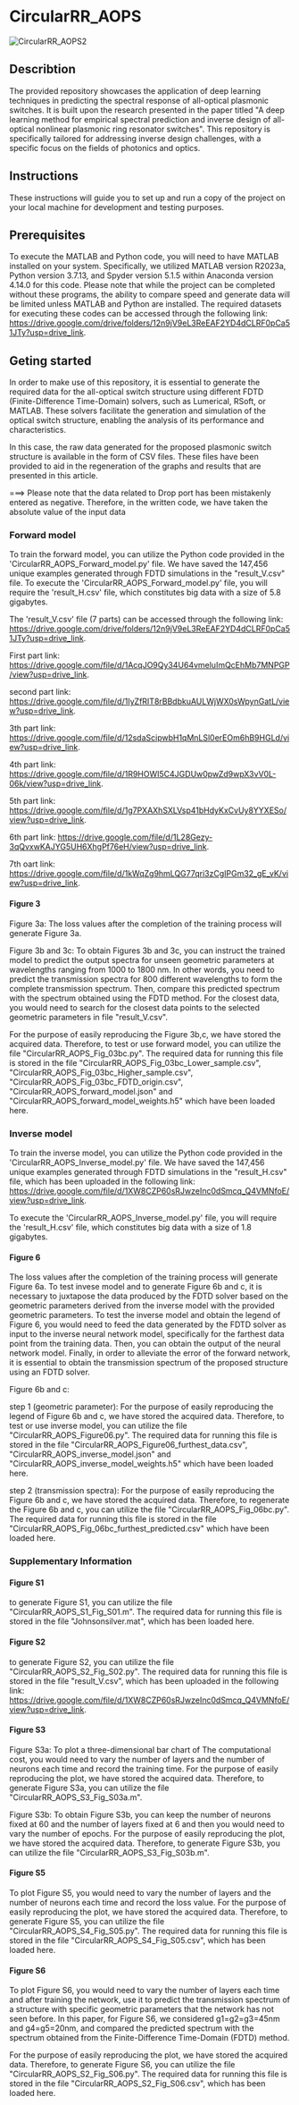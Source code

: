 # CircularRR_AOPS
![CircularRR_AOPS2](https://github.com/ehsan20e20e/CircularRR_AOPS/assets/106914575/c9ef5c33-92d2-4590-a910-0b02bbb8848d)


## Describtion
The provided repository showcases the application of deep learning techniques in predicting the spectral response of all-optical plasmonic switches. It is built upon the research presented in the paper titled "A deep learning method for empirical spectral prediction and inverse design of all-optical nonlinear plasmonic ring resonator switches".
This repository is specifically tailored for addressing inverse design challenges, with a specific focus on the fields of photonics and optics.
## Instructions
These instructions will guide you to set up and run a copy of the project on your local machine for development and testing purposes.
## Prerequisites
To execute the MATLAB and Python code, you will need to have MATLAB installed on your system. Specifically, we utilized MATLAB version R2023a, Python version 3.7.13, and Spyder version 5.1.5 within Anaconda version 4.14.0 for this code. Please note that while the project can be completed without these programs, the ability to compare speed and generate data will be limited unless MATLAB and Python are installed.
The required datasets for executing these codes can be accessed through the following link: https://drive.google.com/drive/folders/12n9jV9eL3ReEAF2YD4dCLRF0pCa51JTy?usp=drive_link.
## Geting started
In order to make use of this repository, it is essential to generate the required data for the all-optical switch structure using different FDTD (Finite-Difference Time-Domain) solvers, such as Lumerical, RSoft, or MATLAB. These solvers facilitate the generation and simulation of the optical switch structure, enabling the analysis of its performance and characteristics.

In this case, the raw data generated for the proposed plasmonic switch structure is available in the form of CSV files. These files have been provided to aid in the regeneration of the graphs and results that are presented in this article.

===> Please note that the data related to Drop port has been mistakenly entered as negative. Therefore, in the written code, we have taken the absolute value of the input data
### Forward model
To train the forward model, you can utilize the Python code provided in the 'CircularRR_AOPS_Forward_model.py' file. We have saved the 147,456 unique examples generated through FDTD simulations in the "result_V.csv" file. To execute the 'CircularRR_AOPS_Forward_model.py' file, you will require the 'result_H.csv' file, which constitutes big data with a size of 5.8 gigabytes.

The 'result_V.csv' file (7 parts) can be accessed through the following link: https://drive.google.com/drive/folders/12n9jV9eL3ReEAF2YD4dCLRF0pCa51JTy?usp=drive_link.

First part link: https://drive.google.com/file/d/1AcqJO9Qy34U64vmeluImQcEhMb7MNPGP/view?usp=drive_link.

second part link: https://drive.google.com/file/d/1IyZfRIT8rBBdbkuAULWjWX0sWpynGatL/view?usp=drive_link.

3th part link: https://drive.google.com/file/d/12sdaScipwbH1qMnLSl0erEOm6hB9HGLd/view?usp=drive_link.

4th part link: https://drive.google.com/file/d/1R9HOWI5C4JGDUw0pwZd9wpX3vV0L-06k/view?usp=drive_link.

5th part link: https://drive.google.com/file/d/1g7PXAXhSXLVsp41bHdyKxCvUy8YYXESo/view?usp=drive_link.

6th part link: https://drive.google.com/file/d/1L28Gezy-3qQvxwKAJYG5UH6XhgPf76eH/view?usp=drive_link.

7th oart link: https://drive.google.com/file/d/1kWqZg9hmLQG77qri3zCgIPGm32_gE_vK/view?usp=drive_link.

#### Figure 3
Figure 3a: The loss values after the completion of the training process will generate Figure 3a.

Figure 3b and 3c: To obtain Figures 3b and 3c, you can instruct the trained model to predict the output spectra for unseen geometric parameters at wavelengths ranging from 1000 to 1800 nm. In other words, you need to predict the transmission spectra for 800 different wavelengths to form the complete transmission spectrum. Then, compare this predicted spectrum with the spectrum obtained using the FDTD method. For the closest data, you would need to search for the closest data points to the selected geometric parameters in file "result_V.csv". 

For the purpose of easily reproducing the Figure 3b,c, we have stored the acquired data. Therefore, to test or use forward model, you can utilize the file "CircularRR_AOPS_Fig_03bc.py". The required data for running this file is stored in the file "CircularRR_AOPS_Fig_03bc_Lower_sample.csv", "CircularRR_AOPS_Fig_03bc_Higher_sample.csv", "CircularRR_AOPS_Fig_03bc_FDTD_origin.csv", "CircularRR_AOPS_forward_model.json" and "CircularRR_AOPS_forward_model_weights.h5" which have been loaded here.


### Inverse model
To train the inverse model, you can utilize the Python code provided in the 'CircularRR_AOPS_Inverse_model.py' file. We have saved the 147,456 unique examples generated through FDTD simulations in the "result_H.csv" file, which has been uploaded in the following link: https://drive.google.com/file/d/1XW8CZP60sRJwzeInc0dSmcq_Q4VMNfoE/view?usp=drive_link.

To execute the 'CircularRR_AOPS_Inverse_model.py' file, you will require the 'result_H.csv' file, which constitutes big data with a size of 1.8 gigabytes.

#### Figure 6
The loss values after the completion of the training process will generate Figure 6a.
To test invese model and to generate Figure 6b and c, it is necessary to juxtapose the data produced by the FDTD solver based on the geometric parameters derived from the inverse model with the provided geometric parameters. To test the inverse model and obtain the legend of Figure 6, you would need to feed the data generated by the FDTD solver as input to the inverse neural network model, specifically for the farthest data point from the training data. Then, you can obtain the output of the neural network model. Finally, in order to alleviate the error of the forward network, it is essential to obtain the transmission spectrum of the proposed structure using an FDTD solver.

Figure 6b and c:

step 1 (geometric parameter): For the purpose of easily reproducing the legend of Figure 6b and c, we have stored the acquired data. Therefore, to test or use inverse model, you can utilize the file "CircularRR_AOPS_Figure06.py". The required data for running this file is stored in the file "CircularRR_AOPS_Figure06_furthest_data.csv", "CircularRR_AOPS_inverse_model.json" and "CircularRR_AOPS_inverse_model_weights.h5" which have been loaded here.

step 2 (transmission spectra): For the purpose of easily reproducing the Figure 6b and c, we have stored the acquired data. Therefore, to regenerate the Figure 6b and c, you can utilize the file "CircularRR_AOPS_Fig_06bc.py". The required data for running this file is stored in the file "CircularRR_AOPS_Fig_06bc_furthest_predicted.csv" which have been loaded here.

### Supplementary Information 
#### Figure S1
to generate Figure S1, you can utilize the file "CircularRR_AOPS_S1_Fig_S01.m". The required data for running this file is stored in the file "Johnsonsilver.mat", which has been loaded here.

#### Figure S2
to generate Figure S2, you can utilize the file "CircularRR_AOPS_S2_Fig_S02.py". The required data for running this file is stored in the file "result_V.csv", which has been uploaded in the following link: https://drive.google.com/file/d/1XW8CZP60sRJwzeInc0dSmcq_Q4VMNfoE/view?usp=drive_link.

#### Figure S3
Figure S3a: To plot a three-dimensional bar chart of The computational cost, you would need to vary the number of layers and the number of neurons each time and record the training time. For the purpose of easily reproducing the plot, we have stored the acquired data. Therefore, to generate Figure S3a, you can utilize the file "CircularRR_AOPS_S3_Fig_S03a.m".

Figure S3b: To obtain Figure S3b, you can keep the number of neurons fixed at 60 and the number of layers fixed at 6 and then you would need to vary the number of epochs. For the purpose of easily reproducing the plot, we have stored the acquired data. Therefore, to generate Figure S3b, you can utilize the file "CircularRR_AOPS_S3_Fig_S03b.m".

#### Figure S5
To plot Figure S5, you would need to vary the number of layers and the number of neurons each time and record the loss value. For the purpose of easily reproducing the plot, we have stored the acquired data. Therefore, to generate Figure S5, you can utilize the file "CircularRR_AOPS_S4_Fig_S05.py". The required data for running this file is stored in the file "CircularRR_AOPS_S4_Fig_S05.csv", which has been loaded here.

#### Figure S6
To plot Figure S6, you would need to vary the number of layers each time and after training the network, use it to predict the transmission spectrum of a structure with specific geometric parameters that the network has not seen before. In this paper, for Figure S6, we considered g1=g2=g3=45nm and g4=g5=20nm, and compared the predicted spectrum with the spectrum obtained from the Finite-Difference Time-Domain (FDTD) method.

For the purpose of easily reproducing the plot, we have stored the acquired data. Therefore, to generate Figure S6, you can utilize the file "CircularRR_AOPS_S2_Fig_S06.py". The required data for running this file is stored in the file "CircularRR_AOPS_S2_Fig_S06.csv", which has been loaded here.



